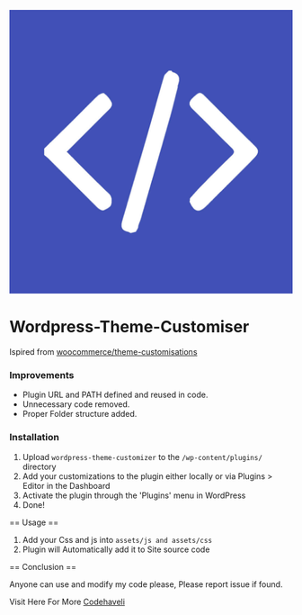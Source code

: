 <p align="center">
  <img src="codehaveli-squar-logo-1024.jpg?raw=true">
</p>


# Wordpress-Theme-Customiser


Ispired from [woocommerce/theme-customisations](https://github.com/woocommerce/theme-customisations)

### Improvements

* Plugin URL and PATH defined and reused in code.
* Unnecessary code removed. 
* Proper Folder structure added.


### Installation

1. Upload `wordpress-theme-customizer` to the `/wp-content/plugins/` directory
2. Add your customizations to the plugin either locally or via Plugins > Editor in the Dashboard
3. Activate the plugin through the 'Plugins' menu in WordPress
4. Done!

== Usage ==
1. Add your Css and js into `assets/js and assets/css`
2. Plugin will Automatically add it to Site source code

== Conclusion ==

Anyone can use and modify my code please, Please report issue if found.

Visit Here For More [Codehaveli](https://wwwcodehaveli.com)

